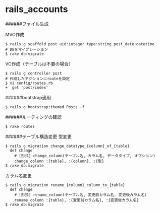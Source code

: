 # rails_accounts

######ファイル生成

MVC作成
```
$ rails g scaffold post uid:integer type:string post_date:datetime
# DBをマイグレーション
$ rake db:migrate
```

VC作成（テーブルは不要の場合）
```
$ rails g controller post
# 作成したアクションにrouteを設定
$ vi config/routes.rb
+  get 'post/index'

```

######bootstrap適用
```
$ rails g bootstrap:themed Posts -f
```

######ルーティングの確認
```
$ rake routes
```

######テーブル構造変更
型変更
```
$ rails g migration change_datatype_{column}_of_{table}
  def change
    # [形式] change_column(テーブル名, カラム名, データタイプ, オプション)
    change_column :{table}, :{column}, :{型}
$ rake db:migrate
```

カラム名変更
```
$ rails g migration rename_{column}_column_to_{table}
  def change
    # [形式] rename_column(テーブル名, 変更前カラム名, 変更後カラム名)
    rename_column :{table}, :{変更前カラム名}, :{変更後カラム名}
$ rake db:migrate

